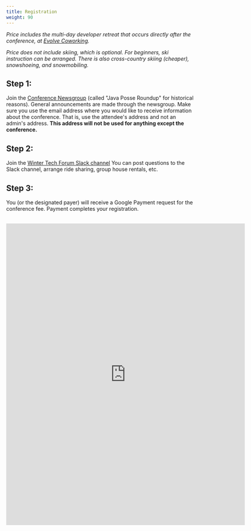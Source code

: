 ```yaml
---
title: Registration
weight: 90
---
```


*Price includes the multi-day developer retreat that occurs directly
after the conference, at [Evolve Coworking](https://www.evolvework.co/).*

*Price does not include skiing, which is optional. For beginners, ski
instruction can be arranged. There is also cross-country skiing
(cheaper), snowshoeing, and snowmobiling.*

Step 1:
-------

Join the [Conference
Newsgroup](http://groups.google.com/group/JavaPosseRoundup) (called "Java
Posse Roundup" for historical reasons). General announcements are made through
the newsgroup. Make sure you use the email address where you would like to
receive information about the conference. That is, use the attendee's address
and not an admin's address. **This address will not be used for anything
except the conference.**

Step 2:
-------

Join the [Winter Tech Forum Slack channel](https://join.slack.com/t/wtfconf/shared_invite/enQtNDk5MjUyMTc4MjkxLTQzMGU5NDQ2MWViNDM5OTZlNzhkNWY2NTI0MGI4NDQyMzMxMmFjN2FmNzE0YjdiOWVhYjAzNTY1MGU3YjZiYTg)
You can post questions to the Slack channel, arrange ride sharing, group house
rentals, etc.

Step 3:
-------

You (or the designated payer) will receive a Google Payment request for the
conference fee. Payment completes your registration.

<br>

<iframe src="https://docs.google.com/forms/d/e/1FAIpQLSfkb3u0h3RfRRRyTmiMh0wSK1RvhABYZX4gtEgFutzhffvf1A/viewform?embedded=true" width="640" height="808" frameborder="0" marginheight="0" marginwidth="0">Loading...</iframe>

